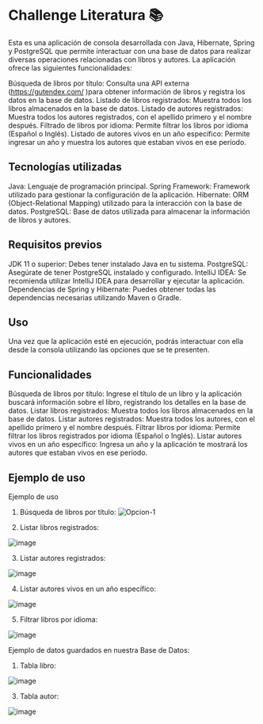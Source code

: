 # Challenge Literatura 📚

Esta es una aplicación de consola desarrollada con Java, Hibernate, Spring y PostgreSQL que permite interactuar con una base de datos para realizar diversas operaciones relacionadas con libros y autores. La aplicación ofrece las siguientes funcionalidades:

Búsqueda de libros por título: Consulta una API externa (https://gutendex.com/ )para obtener información de libros y registra los datos en la base de datos.
Listado de libros registrados: Muestra todos los libros almacenados en la base de datos.
Listado de autores registrados: Muestra todos los autores registrados, con el apellido primero y el nombre después.
Filtrado de libros por idioma: Permite filtrar los libros por idioma (Español o Inglés).
Listado de autores vivos en un año específico: Permite ingresar un año y muestra los autores que estaban vivos en ese período.
## Tecnologías utilizadas
Java: Lenguaje de programación principal.
Spring Framework: Framework utilizado para gestionar la configuración de la aplicación.
Hibernate: ORM (Object-Relational Mapping) utilizado para la interacción con la base de datos.
PostgreSQL: Base de datos utilizada para almacenar la información de libros y autores.
## Requisitos previos
JDK 11 o superior: Debes tener instalado Java en tu sistema.
PostgreSQL: Asegúrate de tener PostgreSQL instalado y configurado.
IntelliJ IDEA: Se recomienda utilizar IntelliJ IDEA para desarrollar y ejecutar la aplicación.
Dependencias de Spring y Hibernate: Puedes obtener todas las dependencias necesarias utilizando Maven o Gradle.

## Uso
Una vez que la aplicación esté en ejecución, podrás interactuar con ella desde la consola utilizando las opciones que se te presenten.

## Funcionalidades
Búsqueda de libros por título: Ingrese el título de un libro y la aplicación buscará información sobre el libro, registrando los detalles en la base de datos.
Listar libros registrados: Muestra todos los libros almacenados en la base de datos.
Listar autores registrados: Muestra todos los autores, con el apellido primero y el nombre después.
Filtrar libros por idioma: Permite filtrar los libros registrados por idioma (Español o Inglés).
Listar autores vivos en un año específico: Ingresa un año y la aplicación te mostrará los autores que estaban vivos en ese período.

## Ejemplo de uso
Ejemplo de uso
1) Búsqueda de libros por título:
   ![Opcion-1](https://github.com/user-attachments/assets/07686a3d-76bf-4195-a301-eb20c5bf28a0)


2) Listar libros registrados:
   
![image](https://github.com/user-attachments/assets/945e55f3-6ed6-4e6d-89ed-d16a7b1b1d95)



3) Listar autores registrados:
   
![image](https://github.com/user-attachments/assets/be17c3e4-066a-4829-bd5e-623a97d9dd8a)


4) Listar autores vivos en un año específico:
   
![image](https://github.com/user-attachments/assets/87d56e80-c78a-4b8a-933c-887918f84823)

  
5) Filtrar libros por idioma:
    
![image](https://github.com/user-attachments/assets/8653111a-d716-4b37-abde-d22646b00174)


Ejemplo de datos guardados en nuestra Base de Datos:

1) Tabla libro:
   
![image](https://github.com/user-attachments/assets/66d4703e-e5e5-49d3-b930-5fcf9ee76cf2)


3) Tabla autor:
   
![image](https://github.com/user-attachments/assets/88c25569-012c-41f7-b73a-9072f362ab82)





